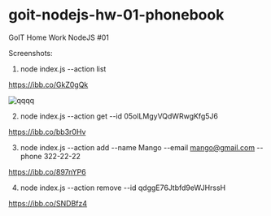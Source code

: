 # goit-nodejs-hw-01-phonebook

GoIT Home Work NodeJS #01

Screenshots:

1. node index.js --action list

https://ibb.co/GkZ0gQk

![qqqq](https://ibb.co/GkZ0gQk)

2. node index.js --action get --id 05olLMgyVQdWRwgKfg5J6

https://ibb.co/bb3r0Hv

3. node index.js --action add --name Mango --email mango@gmail.com --phone 322-22-22

https://ibb.co/897nYP6

4. node index.js --action remove --id qdggE76Jtbfd9eWJHrssH

https://ibb.co/SNDBfz4
